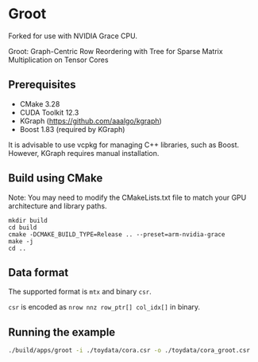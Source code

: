 # Groot
Forked for use with NVIDIA Grace CPU.

Groot: Graph-Centric Row Reordering with Tree for Sparse Matrix Multiplication on Tensor Cores

## Prerequisites
- CMake 3.28
- CUDA Toolkit 12.3
- KGraph (https://github.com/aaalgo/kgraph) 
- Boost 1.83 (required by KGraph)

It is advisable to use vcpkg for managing C++ libraries, such as Boost. However, KGraph requires manual installation.


## Build using CMake
Note: You may need to modify the CMakeLists.txt file to match your GPU architecture and library paths.

```
mkdir build
cd build
cmake -DCMAKE_BUILD_TYPE=Release .. --preset=arm-nvidia-grace
make -j
cd ..
```

## Data format
The supported format is `mtx` and binary `csr`. 

`csr` is encoded as `nrow nnz row_ptr[] col_idx[]` in binary.

## Running the example

```bash
./build/apps/groot -i ./toydata/cora.csr -o ./toydata/cora_groot.csr
```
